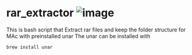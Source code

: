 # rar_extractor ![image]({https://img.shields.io/badge/Shell_Script-121011?style=for-the-badge&logo=gnu-bash&logoColor=white})

This is bash script that Extract rar files and keep the folder structure for MAc with preinstalled unar
The unar can be installed with 
```
brew install unar
```

